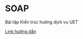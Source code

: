 # SOAP
Bài tập Kiến trúc hướng dịch vụ UET

[Link hướng dẫn](https://forum.simidoc.vn/d/11-tao-mot-soap-web-service-don-gian-voi-spring)
